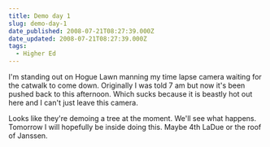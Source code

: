 ```yaml
---
title: Demo day 1
slug: demo-day-1
date_published: 2008-07-21T08:27:39.000Z
date_updated: 2008-07-21T08:27:39.000Z
tags:
  - Higher Ed
---
```


I'm standing out on Hogue Lawn manning my time lapse camera waiting for the catwalk to come down. Originally I was told 7 am but now it's been pushed back to this afternoon. Which sucks because it is beastly hot out here and I can't just leave this camera.

Looks like they're demoing a tree at the moment. We'll see what happens. Tomorrow I will hopefully be inside doing this. Maybe 4th LaDue or the roof of Janssen.
